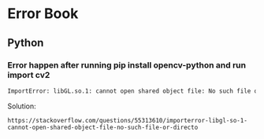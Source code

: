 # Error Book

## Python
### Error happen after running pip install opencv-python and run import cv2
```bash
ImportError: libGL.so.1: cannot open shared object file: No such file or directory
```
Solution:
```
https://stackoverflow.com/questions/55313610/importerror-libgl-so-1-cannot-open-shared-object-file-no-such-file-or-directo
```
